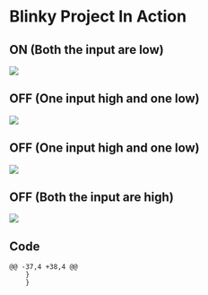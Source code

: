 # Blinky Project In Action

## ON (Both the input are low)

<img src="https://github.com/VisheshYadav288037/Activity_1/blob/main/simulation/Both%20input%20off.png" > <br/>
## OFF (One input high and one low)

<img src="https://github.com/VisheshYadav288037/Activity_1/blob/main/simulation/either%20input%20on.png" > <br/>
## OFF (One input high and one low)

<img src="https://github.com/VisheshYadav288037/Activity_1/blob/main/simulation/either%20input%20on%202.png" > <br/>
## OFF (Both the input are high)
<img src="https://github.com/VisheshYadav288037/Activity_1/blob/main/simulation/Both%20input%20on.png" > <br/>

## Code 
```
@@ -37,4 +38,4 @@
    }
    }
```
```
